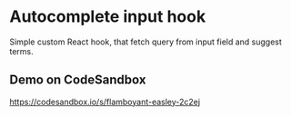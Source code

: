 # Autocomplete input hook

Simple custom React hook, that fetch query from input field and suggest terms.

## Demo on CodeSandbox

https://codesandbox.io/s/flamboyant-easley-2c2ej